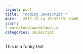 ```yaml
---
layout: post
title:  "Adding Javascript "
date:   2017-12-14 16:32:39 -0400
jsarr:
- wordcloud/wordcloud.js
categories: Javascript
---
```

This is a funky test

<script src="http://d3js.org/d3.v3.min.js"></script>
<script src="https://rawgit.com/jasondavies/d3-cloud/master/build/d3.layout.cloud.js"></script>
<script src="{{ "/js/wordcloud.js " | prepend: site.baseurl}}"></script>
<script>wc()</script>
